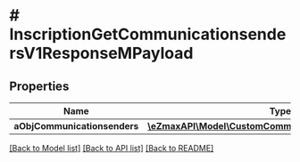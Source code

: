 # # InscriptionGetCommunicationsendersV1ResponseMPayload

## Properties

Name | Type | Description | Notes
------------ | ------------- | ------------- | -------------
**aObjCommunicationsenders** | [**\eZmaxAPI\Model\CustomCommunicationsenderResponse[]**](CustomCommunicationsenderResponse.md) |  |

[[Back to Model list]](../../README.md#models) [[Back to API list]](../../README.md#endpoints) [[Back to README]](../../README.md)
